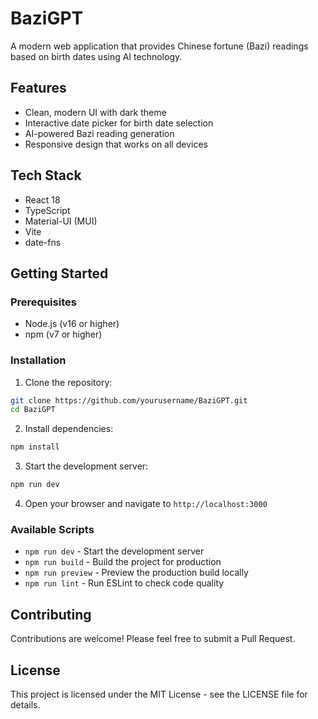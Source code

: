 # BaziGPT

A modern web application that provides Chinese fortune (Bazi) readings based on birth dates using AI technology.

## Features

- Clean, modern UI with dark theme
- Interactive date picker for birth date selection
- AI-powered Bazi reading generation
- Responsive design that works on all devices

## Tech Stack

- React 18
- TypeScript
- Material-UI (MUI)
- Vite
- date-fns

## Getting Started

### Prerequisites

- Node.js (v16 or higher)
- npm (v7 or higher)

### Installation

1. Clone the repository:
```bash
git clone https://github.com/yourusername/BaziGPT.git
cd BaziGPT
```

2. Install dependencies:
```bash
npm install
```

3. Start the development server:
```bash
npm run dev
```

4. Open your browser and navigate to `http://localhost:3000`

### Available Scripts

- `npm run dev` - Start the development server
- `npm run build` - Build the project for production
- `npm run preview` - Preview the production build locally
- `npm run lint` - Run ESLint to check code quality

## Contributing

Contributions are welcome! Please feel free to submit a Pull Request.

## License

This project is licensed under the MIT License - see the LICENSE file for details.
